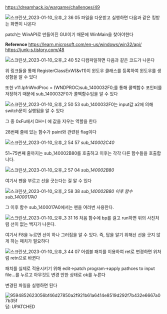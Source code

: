 <https://dreamhack.io/wargame/challenges/49>

![스크린샷_2023-01-10_오후_2 36 05](https://github.com/king-raccoon/write-up/assets/78426205/c2576d5a-0d3d-4bee-b686-31ddd4ab34dd)
파일을 다운받고 실행하면 다음과 같은 킹받는 화면이 나온다

patch는 WinAPI로 만들어진 GUI이기 때문에 WinMain을 찾아야한다

**Reference**
<https://learn.microsoft.com/en-us/windows/win32/api/>
<https://junk-s.tistory.com/48>

![스크린샷_2023-01-10_오후_2 40 52](https://github.com/king-raccoon/write-up/assets/78426205/55dea244-cf59-4fcd-b3ee-f38e10b54024)
디컴파일하면 다음과 같은 코드가 나온다

위 링크들을 통해 RegisterClassExW(&v11)이 윈도우 클래스를 등록하여 윈도우를 생성함을 알 수 있다

또한 v11.lpfnWndProc = (WNDPROC)sub_1400032F0;를 통해 콜벡함수 포인터를 저장하기 때문에 sub_1400032F0가 콜벡함수임을 알 수 있다

![스크린샷_2023-01-10_오후_2 50 53](https://github.com/king-raccoon/write-up/assets/78426205/d83bbd16-6e7d-4598-98df-2317b3923ada)
sub_1400032F0는 input값 a2에 의해 switch문이 실행됨을 알 수 있다

그 중 0xFu에서 DH={ 에 값을 지우는 역할을 한다

28번째 줄에 있는 함수가 paint와 관련된 flag이다

![스크린샷_2023-01-10_오후_2 54 57](https://github.com/king-raccoon/write-up/assets/78426205/917015fe-eee9-4784-8734-6f46a80da974)
_sub_140002C40_

51~75번째 줄까지는 sub_140002B80를 호출하고 이후는 각각 다른 함수들을 호출합니다.

![스크린샷_2023-01-10_오후_2 57 04](https://github.com/king-raccoon/write-up/assets/78426205/f75f2eeb-62b0-4568-a0d6-cd172475def8)
_sub_140002B80_

여기서 펜을 부르고 선을 긋는다는 걸 알 수 있다

![스크린샷_2023-01-10_오후_2 58 38](https://github.com/king-raccoon/write-up/assets/78426205/870009c8-2f9b-4563-a20f-0054e873da08)
_sub_140002B80 이후 함수 sub_1400017A0_

그 이후 함수 sub_1400017A0에서는 펜을 여러번 사용한다.

![스크린샷_2023-01-10_오후_3 31 16](https://github.com/king-raccoon/write-up/assets/78426205/1eb59b92-bed0-4b0e-bd3c-7fc79308ff83)
처음 함수에 bp를 걸고 run하면 위의 사진처럼 선이 없는 백지가 나온다.

여기서 F8을 누르면 선이 하나 그러짐을 알 수 있다. 즉, 답을 알기 위해선 선을 긋지 않게 하는 패치가 필요하다

![스크린샷_2023-01-10_오후_3 44 07](https://github.com/king-raccoon/write-up/assets/78426205/576e435a-68c3-4a07-b53c-253abc9a0983)
어셈블 패치를 이용하여 ret로 변경하면 위처럼 retn으로 바뀐다

패치를 실제로 적용시키기 위해 edit->patch program->apply pathces to input file...를 누르고 아무것도 변경 안한 상태로 ok를 누른다

변경된 파일을 실행하면 된다

![9594852623056bf46d27850a2f921b61a6414e8519d292f7b432e6667a07b35f](https://github.com/king-raccoon/write-up/assets/78426205/a6c64850-cd28-4a90-82fe-8a75bf722f38)
답: UPATCHED
